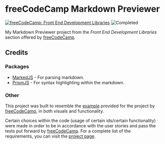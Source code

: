 # freeCodeCamp Markdown Previewer
[![freeCodeCamp: Front End Development Libraries](https://img.shields.io/badge/freeCodeCamp-Front_End_Development_Libraries-blue)](https://www.freecodecamp.org/mamlaki)
![Completed](https://img.shields.io/badge/Completed-green)

My Markdown Previewer project from the <em>Front End Development Libraries</em> section offered by [freeCodeCamp](https://www.freecodecamp.org).

## Credits

### Packages

- [MarkedJS](https://marked.js.org/) - For parsing markdown.
- [PrismJS](https://prismjs.com/) - For syntax highlighting within the markdown.

### Other

This project was built to resemble the [example](https://markdown-previewer.freecodecamp.rocks/) provided for the project by [freeCodeCamp](https://www.freecodecamp.org), in both visuals and functionality.

Certain choices within the code (usage of certain ids/certain functionality) were made in order to be in accordance with the user stories and pass the tests put forward by [freeCodeCamp](https://www.freecodecamp.org). For a complete list of the requirements, you can visit the [project page](https://www.freecodecamp.org/learn/front-end-development-libraries/front-end-development-libraries-projects/build-a-markdown-previewer).